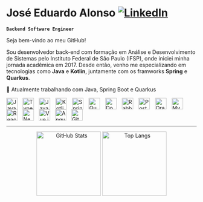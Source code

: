 # José Eduardo Alonso [![LinkedIn](https://img.shields.io/badge/LinkedIn-Profile-blue?logo=linkedin&logoColor=white)](https://www.linkedin.com/in/alonso-je/)  

**`Backend Software Engineer`**

Seja bem-vindo ao meu GitHub!

Sou desenvolvedor back-end com formação em Análise e Desenvolvimento de Sistemas pelo Instituto Federal de São Paulo (IFSP), onde iniciei minha jornada acadêmica em 2017. Desde então, venho me especializando em tecnologias como **Java** e **Kotlin**, juntamente com os framworks **Spring** e **Quarkus**.

🎯 Atualmente trabalhando com Java, Spring Boot e Quarkus   

<p align="left">
  <img 
    src="https://cdn.jsdelivr.net/gh/devicons/devicon/icons/java/java-original.svg" 
    alt="Java" 
    title="Java"
    width="30px" 
    style="padding-right: 10px; vertical-align: middle;" 
  />
  <img 
    src="https://cdn.jsdelivr.net/gh/devicons/devicon/icons/kotlin/kotlin-original.svg" 
    alt="Kotlin" 
    title="Kotlin"
    width="30px" 
    style="padding-right: 10px; vertical-align: middle;" 
  />
  <img 
    align="left" 
    alt="JavaScript" 
    title="JavaScript"
    width="30px" 
    style="padding-right: 10px;" 
    src="https://cdn.jsdelivr.net/gh/devicons/devicon@latest/icons/javascript/javascript-original.svg" 
  />
  <img 
    align="left" 
    alt="TypeScript" 
    title="TypeScript"
    width="30px" 
    style="padding-right: 10px;" 
    src="https://cdn.jsdelivr.net/gh/devicons/devicon@latest/icons/typescript/typescript-original.svg" 
  />
  <img 
    src="https://cdn.jsdelivr.net/gh/devicons/devicon/icons/spring/spring-original.svg" 
    alt="Spring Boot" 
    title="Spring Boot"
    width="30px" 
    style="padding-right: 10px; vertical-align: middle;" 
  />
  <img 
    src="https://cdn.jsdelivr.net/gh/devicons/devicon/icons/quarkus/quarkus-original.svg" 
    alt="Quarkus" 
    title="Quarkus"
    width="30px" 
    style="padding-right: 10px; vertical-align: middle;" 
  />
  <img 
    src="https://cdn.jsdelivr.net/gh/devicons/devicon/icons/docker/docker-original.svg" 
    alt="Docker" 
    title="Docker"
    width="30px" 
    style="padding-right: 10px; vertical-align: middle;" 
  />
  <img 
    src="https://cdn.jsdelivr.net/gh/devicons/devicon/icons/rabbitmq/rabbitmq-original.svg" 
    alt="RabbitMQ" 
    title="RabbitMQ"
    width="30px" 
    style="padding-right: 10px; vertical-align: middle;" 
  />
  <img 
    src="https://cdn.jsdelivr.net/gh/devicons/devicon/icons/postgresql/postgresql-original.svg" 
    alt="PostgreSQL" 
    title="PostgreSQL"
    width="30px" 
    style="padding-right: 10px; vertical-align: middle;" 
  />
  <img 
    src="https://cdn.jsdelivr.net/gh/devicons/devicon/icons/oracle/oracle-original.svg" 
    alt="Oracle" 
    title="Oracle"
    width="30px" 
    style="padding-right: 10px; vertical-align: middle;" 
  />
  <img 
    src="https://cdn.jsdelivr.net/gh/devicons/devicon/icons/mysql/mysql-original.svg" 
    alt="MySQL" 
    title="MySQL"
    width="30px" 
    style="padding-right: 10px; vertical-align: middle;" 
  />
  <img 
    align="left" 
    alt="React" 
    title="React"
    width="30px" 
    style="padding-right: 10px;" 
    src="https://cdn.jsdelivr.net/gh/devicons/devicon@latest/icons/react/react-original.svg" 
  />
<img 
    align="left" 
    alt="Next.js" 
    title="Next.js"
    width="30px" 
    style="padding-right: 10px;" 
    src="https://cdn.jsdelivr.net/gh/devicons/devicon@latest/icons/nextjs/nextjs-original.svg" 
/>
<img 
    align="left" 
    alt="Vue.js" 
    title="Vue.js"
    width="30px" 
    style="padding-right: 10px;" 
    src="https://cdn.jsdelivr.net/gh/devicons/devicon@latest/icons/vuejs/vuejs-original.svg" 
/>
<img 
    align="left" 
    alt="Angular" 
    title="Angular"
    width="30px" 
    style="padding-right: 10px;" 
    src="https://cdn.jsdelivr.net/gh/devicons/devicon@latest/icons/angularjs/angularjs-original.svg" 
/>
<img 
    src="https://cdn.jsdelivr.net/gh/devicons/devicon/icons/git/git-original.svg" 
    alt="Git" 
    title="Git"
    width="30px" 
    style="padding-right: 10px; vertical-align: middle;" 
/>
</p>

---

<p align="center">
  <img 
    alt="GitHub Stats" 
    height="170px" 
    src="https://github-readme-stats.vercel.app/api?username=AlonsoJE&show_icons=true&theme=tokyonight&include_all_commits=true&locale=pt-br" 
  />
  <img 
    alt="Top Langs" 
    height="170px" 
    src="https://github-readme-stats.vercel.app/api/top-langs/?username=AlonsoJE&theme=tokyonight&layout=compact&custom_title=Tecnologias&langs_count=9" 
  />
</p>
